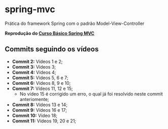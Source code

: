 # spring-mvc
Prática do framework Spring com o padrão Model-View-Controller

**Reprodução do [Curso Básico Spring MVC](https://www.youtube.com/playlist?list=PL3ZslI15yo2ppY0GsRFDjRdHZAUuPnQ6M)**

## Commits seguindo os vídeos

- **Commit 2:** Vídeos 1 e 2;
- **Commit 3:** Vídeos 3;
- **Commit 4:** Vídeos 4;
- **Commit 5:** Vídeos 5, 6 e 7;
- **Commit 6:** Vídeos 8, 9 e 10;
- **Commit 7:** Vídeos 11, 12 e 15;
	- No vídeo 15 é corrigido um erro, o qual já foi resolvido neste commit anteriomente;
- **Commit 8:** Vídeos 13 e 14;
- **Commit 9:** Vídeos 16 e 17;
- **Commit 10:** Vídeo 18;
- **Commit 11:** Vídeos 19, 20 e 21;